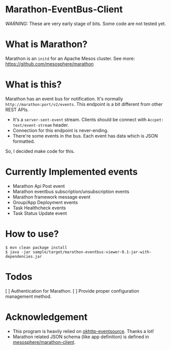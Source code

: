 Marathon-EventBus-Client
=======================

*WARNING:* These are very early stage of bits. Some code are not tested yet.

# What is Marathon?
Marathon is an `initd` for an Apache Mesos cluster. See more: https://github.com/mesosphere/marathon

# What is this?
Marathon has an event bus for notification. It's normally `http://marathon:port/v2/events`. This endpoint is a bit different from other REST APIs. 
* It's a `server-sent-event` stream. Clients should be connect with `Accpet: text/event-stream` header.
* Connection for this endpoint is never-ending. 
* There're some events in the bus. Each event has data which is JSON formatted.

So, I decided make code for this.

# Currently Implemented events
* Marathon Api Post event
* Marathon eventbus subscription/unsubscription events
* Marathon framework message event
* Group/App Deployment events
* Task Healthcheck events
* Task Status Update event

# How to use?
```
$ mvn clean package install
$ java -jar sample/target/marathon-eventbus-viewer-0.1-jar-with-dependencies.jar 
```

# Todos

[ ] Authentication for Marathon.
[ ] Provide proper configuration management method.

# Acknowledgement
* This program is heavily relied on [okhttp-eventsource](https://github.com/launchdarkly/okhttp-eventsource). Thanks a lot!
* Marathon related JSON schema (like app definition) is defined in [mesosphere/marathon-client](https://github.com/mesosphere/marathon-client).